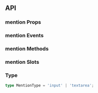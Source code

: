 ## API

### mention Props

<field-table :data="mentionProps"/>

### mention Events

<field-table :data="mentionEvents" type="emits" />

### mention Methods

<field-table :data="mentionMethods" type="methods" />

### mention Slots

<field-table :data="mentionSlots"  type="slots"/>

### Type

```typescript
type MentionType = 'input' | 'textarea';
```

<script setup>
import { ref } from 'vue';

const mentionProps = ref([
  {
    name: 'model-value (v-model)',
    desc: '绑定值',
    type: 'string',
    value: '-',
  },
  {
    name: 'default-value',
    desc: '默认值（非受控状态）',
    type: 'string',
    value: "''",
  },
  {
    name: 'data',
    desc: '用于自动补全的数据',
    type: 'SelectOptions（参见Select）',
    value: '[]',
  },
  {
    name: 'prefix',
    desc: '触发自动补全的关键字',
    type: 'string | string[]',
    value: "'@'",
  },
  {
    name: 'split',
    desc: '选中项的前后分隔符',
    type: 'string',
    value: "''",
  },
  {
    name: 'type',
    desc: '输入框或文本域',
    type: "MentionType",
    value: "'input'",
  },
  {
    name: 'disabled',
    desc: '是否禁用',
    type: 'boolean',
    value: 'false',
  },
  {
    name: 'allow-clear',
    desc: '是否允许清空输入框',
    type: 'boolean',
    value: 'false',
  },
]);

const mentionEvents = ref([
  {
    name: 'change',
    desc: '值发生改变时触发',
    type: '(value: string) => void',
    value: '-',
  },
  {
    name: 'search',
    desc: '动态搜索时触发',
    type: '(value: string, prefix: string) => void',
    value: '-',
  },
  {
    name: 'select',
    desc: '选择下拉选项时触发',
    type: '(value: SelectValue) => void',
    value: '-',
  },
  {
    name: 'clear',
    desc: '用户点击清除按钮时触发',
    type: '() => void',
    value: '-',
  },
  {
    name: 'focus',
    desc: '文本框获取焦点时触发)',
    type: '(ev: FocusEvent) => void',
    value: '-',
  },
  {
    name: 'blur',
    desc: '文本框失去焦点时触发)',
    type: '(ev: FocusEvent) => void',
    value: '-',
  },
]);

const mentionMethods = ref([
  {
    name: 'focus',
    desc: '使输入框获取焦点',
    type: '() => void',
    value: '-',
  },
  {
    name: 'blur',
    desc: '使输入框失去焦点',
    type: '() => void',
    value: '-',
  },
]);

const mentionSlots = ref([
  {
    name: 'option',
    desc: '选项内容',
    type: '(data: OptionInfo)',
    value: '-',
  },
]);
</script>
